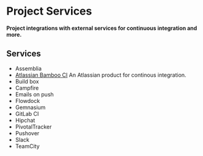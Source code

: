 # Project Services
 
__Project integrations with external services for continuous integration and more.__

## Services

- Assemblia
- [Atlassian Bamboo CI](bamboo.md) An Atlassian product for continous integration.
- Build box
- Campfire
- Emails on push
- Flowdock
- Gemnasium
- GitLab CI
- Hipchat
- PivotalTracker
- Pushover
- Slack
- TeamCity